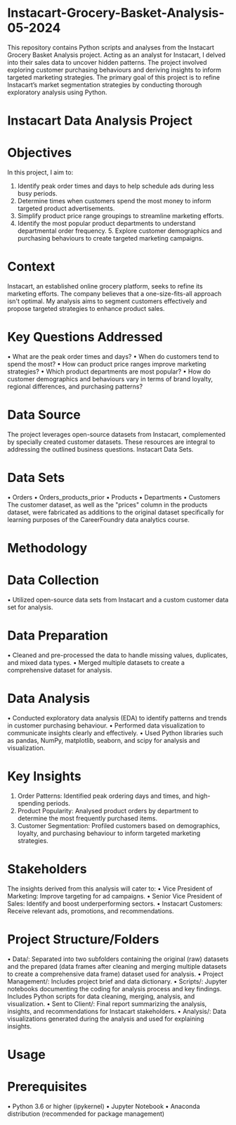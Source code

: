 # Instacart-Grocery-Basket-Analysis-05-2024
This repository contains Python scripts and analyses from the Instacart Grocery Basket Analysis project. Acting as an analyst for Instacart, I delved into their sales data to uncover hidden patterns. The project involved exploring customer purchasing behaviours and deriving insights to inform targeted marketing strategies. The primary goal of this project is to refine Instacart’s market segmentation strategies by conducting thorough exploratory analysis using Python. 
# Instacart Data Analysis Project
# Objectives 
In this project, I aim to: 
1. Identify peak order times and days to help schedule ads during less busy periods.
 2. Determine times when customers spend the most money to inform targeted product advertisements. 
3. Simplify product price range groupings to streamline marketing efforts. 
4. Identify the most popular product departments to understand departmental order frequency. 5. Explore customer demographics and purchasing behaviours to create targeted marketing campaigns.
# Context
Instacart, an established online grocery platform, seeks to refine its marketing efforts. The company believes that a one-size-fits-all approach isn't optimal. My analysis aims to segment customers effectively and propose targeted strategies to enhance product sales. 
# Key Questions Addressed
•	What are the peak order times and days?
•	When do customers tend to spend the most? 
•	How can product price ranges improve marketing strategies? 
•	Which product departments are most popular? 
•	How do customer demographics and behaviours vary in terms of brand loyalty, regional differences, and purchasing patterns?
# Data Source 
The project leverages open-source datasets from Instacart, complemented by specially created customer datasets. These resources are integral to addressing the outlined business questions. Instacart Data Sets.
# Data Sets
•	Orders
•	Orders_products_prior
•	Products
•	Departments
•	Customers
The customer dataset, as well as the "prices" column in the products dataset, were fabricated as additions to the original dataset specifically for learning purposes of the CareerFoundry  data analytics course.
# Methodology 
# Data Collection
•	Utilized open-source data sets from Instacart and a custom customer data set for analysis. 
# Data Preparation
•	Cleaned and pre-processed the data to handle missing values, duplicates, and mixed data types.
•	Merged multiple datasets to create a comprehensive dataset for analysis. 
# Data Analysis
•	Conducted exploratory data analysis (EDA) to identify patterns and trends in customer purchasing behaviour.
•	Performed data visualization to communicate insights clearly and effectively.
•	Used Python libraries such as pandas, NumPy, matplotlib, seaborn, and scipy for analysis and visualization. 
# Key Insights 
1. Order Patterns: Identified peak ordering days and times, and high-spending periods. 
2. Product Popularity: Analysed product orders by department to determine the most frequently purchased items. 
3. Customer Segmentation: Profiled customers based on demographics, loyalty, and purchasing behaviour to inform targeted marketing strategies.
# Stakeholders 
The insights derived from this analysis will cater to: 
•	Vice President of Marketing: Improve targeting for ad campaigns. 
•	Senior Vice President of Sales: Identify and boost underperforming sectors.
•	Instacart Customers: Receive relevant ads, promotions, and recommendations.
# Project Structure/Folders
•	Data/: Separated into two subfolders containing the original (raw) datasets and the prepared (data frames after cleaning and merging multiple datasets to create a comprehensive data frame) dataset used for analysis.
•	Project Management/: Includes project brief and data dictionary.
•	Scripts/: Jupyter notebooks documenting the coding for analysis process and key findings. Includes Python scripts for data cleaning, merging, analysis, and visualization.
•	Sent to Client/: Final report summarizing the analysis, insights, and recommendations for Instacart stakeholders.
•	Analysis/: Data visualizations generated during the analysis and used for explaining insights. 
# Usage 
# Prerequisites
•	Python 3.6 or higher (ipykernel)
•	Jupyter Notebook
•	Anaconda distribution (recommended for package management)


